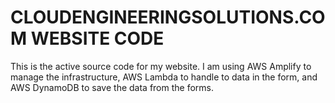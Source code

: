 # CLOUDENGINEERINGSOLUTIONS.COM WEBSITE CODE
This is the active source code for my website. I am using AWS Amplify to manage the infrastructure, AWS Lambda to handle to data in the form, and AWS DynamoDB to save the data from the forms.
